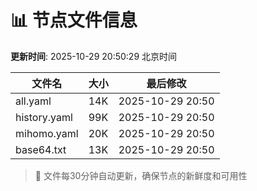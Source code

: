 # 📊 节点文件信息

**更新时间**: 2025-10-29 20:50:29 北京时间

| 文件名 | 大小 | 最后修改 |
|--------|------|----------|
| all.yaml | 14K | 2025-10-29 20:50 |
| history.yaml | 99K | 2025-10-29 20:50 |
| mihomo.yaml | 20K | 2025-10-29 20:50 |
| base64.txt | 13K | 2025-10-29 20:50 |

> 🔄 文件每30分钟自动更新，确保节点的新鲜度和可用性
